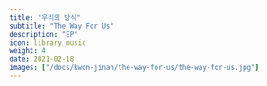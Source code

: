 ```yaml
---
title: "우리의 방식"
subtitle: "The Way For Us"
description: "EP"
icon: library_music
weight: 4
date: 2021-02-18
images: ["/docs/kwon-jinah/the-way-for-us/the-way-for-us.jpg"]
---
```


